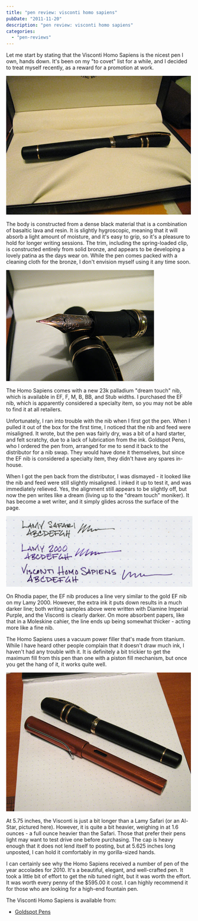 ```yaml
---
title: "pen review: visconti homo sapiens"
pubDate: "2011-11-20"
description: "pen review: visconti homo sapiens"
categories:
  - "pen-reviews"
---
```


Let me start by stating that the Visconti Homo Sapiens is the nicest pen I own, hands down. It's been on my "to covet" list for a while, and I decided to treat myself recently, as a reward for a promotion at work.

![](IMG_0385.jpg)

The body is constructed from a dense black material that is a combination of basaltic lava and resin. It is slightly hygroscopic, meaning that it will absorb a light amount of moisture, and it's easy to grip, so it's a pleasure to hold for longer writing sessions. The trim, including the spring-loaded clip, is constructed entirely from solid bronze, and appears to be developing a lovely patina as the days wear on. While the pen comes packed with a cleaning cloth for the bronze, I don't envision myself using it any time soon.

![](IMG_0387.jpg)

The Homo Sapiens comes with a new 23k palladium "dream touch" nib, which is available in EF, F, M, B, BB, and Stub widths. I purchased the EF nib, which is apparently considered a specialty item, so you may not be able to find it at all retailers.

Unfortunately, I ran into trouble with the nib when I first got the pen. When I pulled it out of the box for the first time, I noticed that the nib and feed were misaligned. It wrote, but the pen was fairly dry, was a bit of a hard starter, and felt scratchy, due to a lack of lubrication from the ink. Goldspot Pens, who I ordered the pen from, arranged for me to send it back to the distributor for a nib swap. They would have done it themselves, but since the EF nib is considered a specialty item, they didn't have any spares in-house.

When I got the pen back from the distributor, I was dismayed - it looked like the nib and feed were still slightly misaligned. I inked it up to test it, and was immediately relieved. Yes, the alignment still appears to be slightly off, but now the pen writes like a dream (living up to the "dream touch" moniker). It has become a wet writer, and it simply glides across the surface of the page.

![](visconti-writing-sample.jpg)

On Rhodia paper, the EF nib produces a line very similar to the gold EF nib on my Lamy 2000. However, the extra ink it puts down results in a much darker line; both writing samples above were written with Diamine Imperial Purple, and the Visconti is clearly darker. On more absorbent papers, like that in a Moleskine cahier, the line ends up being somewhat thicker - acting more like a fine nib.

The Homo Sapiens uses a vacuum power filler that's made from titanium. While I have heard other people complain that it doesn't draw much ink, I haven't had any trouble with it. It is definitely a bit trickier to get the maximum fill from this pen than one with a piston fill mechanism, but once you get the hang of it, it works quite well.

![](IMG_0392.JPG)

At 5.75 inches, the Visconti is just a bit longer than a Lamy Safari (or an Al-Star, pictured here). However, it is quite a bit heavier, weighing in at 1.6 ounces - a full ounce heavier than the Safari. Those that prefer their pens light may want to test drive one before purchasing. The cap is heavy enough that it does not lend itself to posting, but at 5.625 inches long unposted, I can hold it comfortably in my gorilla-sized hands.

I can certainly see why the Homo Sapiens received a number of pen of the year accolades for 2010. It's a beautiful, elegant, and well-crafted pen. It took a little bit of effort to get the nib tuned right, but it was worth the effort. It was worth every penny of the $595.00 it cost. I can highly recommend it for those who are looking for a high-end fountain pen.

The Visconti Homo Sapiens is available from:

- [Goldspot Pens](http://www.goldspot.com/Visconti_pens/Homo_Sapiens.html)
